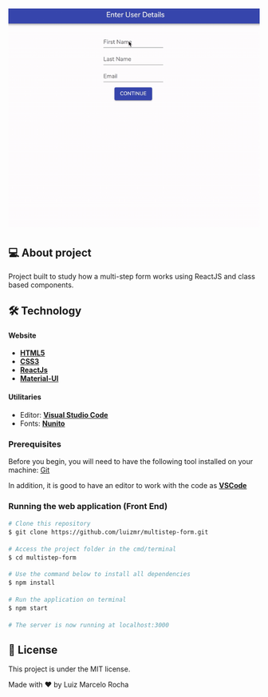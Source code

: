 <h1 align="center">
    <img alt="reactForm" title="#reactForm" src="./assets/gif.gif" width="800px"/>
</h1>

## 💻 About project

Project built to study how a multi-step form works using ReactJS and class based components.

## 🛠 Technology

#### **Website**

-   **[HTML5](https://developer.mozilla.org/pt-BR/docs/Web/HTML/HTML5)**
-   **[CSS3](https://www.w3schools.com/css/)**
-   **[ReactJs](https://pt-br.reactjs.org/)**
-   **[Material-UI](https://material-ui.com/pt/)**

#### **Utilitaries**

-   Editor: **[Visual Studio Code](https://code.visualstudio.com/)**
-   Fonts: **[Nunito](https://fonts.google.com/specimen/Nunito)**

### Prerequisites

Before you begin, you will need to have the following tool installed on your machine:
[Git](https://git-scm.com)

In addition, it is good to have an editor to work with the code as **[VSCode](https://code.visualstudio.com/)**

### Running the web application (Front End)

```bash
# Clone this repository
$ git clone https://github.com/luizmr/multistep-form.git

# Access the project folder in the cmd/terminal
$ cd multistep-form

# Use the command below to install all dependencies
$ npm install

# Run the application on terminal
$ npm start

# The server is now running at localhost:3000
```

## 📝 License

This project is under the MIT license.

Made with ❤️ by Luiz Marcelo Rocha
